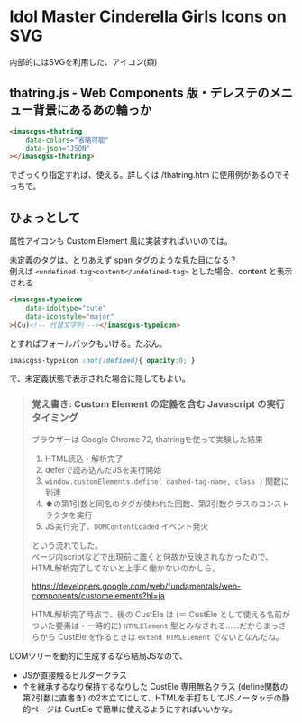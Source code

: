 ﻿# Idol Master Cinderella Girls Icons on SVG

内部的にはSVGを利用した、アイコン(類)

## thatring.js - Web Components 版・デレステのメニュー背景にあるあの輪っか

```html
<imascgss-thatring
	data-colors="省略可能"
	data-json="JSON"
></imascgss-thatring>
```

でざっくり指定すれば、使える。詳しくは /thatring.htm に使用例があるのでそっちで。


## ひょっとして

属性アイコンも Custom Element 風に実装すればいいのでは。

未定義のタグは、とりあえず span タグのような見た目になる？  
例えば `<undefined-tag>content</undefined-tag>` とした場合、content と表示される

```html
<imascgss-typeicon
	data-idoltype="cute"
	data-iconstyle="major"
>(Cu)<!-- 代替文字列 --></imascgss-typeicon>
```
とすればフォールバックもいける。たぶん。

```css
imascgss-typeicon :not(:defined){ opacity:0; }
```
で、未定義状態で表示された場合に隠してもよい。

> ### 覚え書き: Custom Element の定義を含む Javascript の実行タイミング
>
> ブラウザーは Google Chrome 72, thatringを使って実験した結果
>
> 1. HTML読込・解析完了
> 1. deferで読み込んだJSを実行開始
> 1. `window.customElements.define( dashed-tag-name, class )` 関数に到達
> 1. ⬆️の第1引数と同名のタグが使われた回数、第2引数クラスのコンストラクタを実行
> 1. JS実行完了、`DOMContentLoaded` イベント発火
>
> という流れでした。  
> ページ内scriptなどで出現前に置くと何故か反映されなかったので、HTML解析完了してないと上手く働かないのかしら。
>
> https://developers.google.com/web/fundamentals/web-components/customelements?hl=ja
>
> HTML解析完了時点で、後の CustEle は (＝ CustEle として使える名前がついた要素は・一時的に) `HTMLElement` 型とみなされる……だからまっさらから CustEle を作るときは `extend HTMLElement` でないとなんだね。

DOMツリーを動的に生成するなら結局JSなので、
* JSが直接触るビルダークラス
* ↑を継承するなり保持するなりした CustEle 専用無名クラス (define関数の第2引数に直書き)
の2本立てにして、HTMLを手打ちしてJSノータッチの静的ページは CustEle で簡単に使えるようにすればいいかな。
